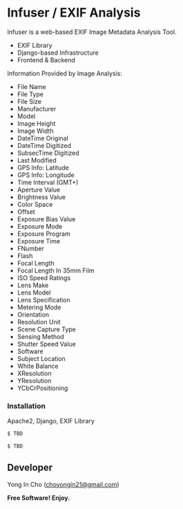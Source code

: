 # Infuser / EXIF Analysis


Infuser is a web-based EXIF Image Metadata Analysis Tool. 

  - EXIF Library
  - Django-based Infrastructure
  - Frontend & Backend

Information Provided by Image Analysis:
  - File Name
  - File Type
  - File Size
  - Manufacturer
  - Model
  - Image Height
  - Image Width
  - DateTime Original
  - DateTime Digitized
  - SubsecTime Digitized
  - Last Modified
  - GPS Info: Latitude
  - GPS Info: Longitude
  - Time Interval (GMT+)
  - Aperture Value
  - Brightness Value
  - Color Space
  - Offset
  - Exposure Bias Value
  - Exposure Mode
  - Exposure Program
  - Exposure Time
  - FNumber
  - Flash
  - Focal Length
  - Focal Length In 35mm Film
  - ISO Speed Ratings
  - Lens Make
  - Lens Model
  - Lens Specification
  - Metering Mode
  - Orientation
  - Resolution Unit
  - Scene Capture Type
  - Sensing Method
  - Shutter Speed Value
  - Software
  - Subject Location
  - White Balance
  - XResolution
  - YResolution
  - YCbCrPositioning



### Installation

Apache2, Django, EXIF Library

```sh
$ TBD
```


```sh
$ TBD
```



Developer
----

Yong In Cho (choyongin21@gmail.com)


**Free Software! Enjoy.**
